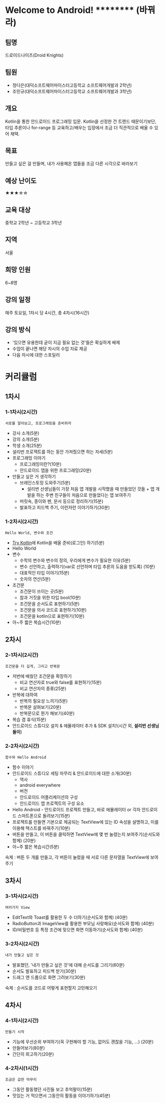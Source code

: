 # Welcome to Android! ******** (바꿔라)
## 팀명
드로이드나이츠(Droid Knights)

## 팀원
- 정다은(대덕소프트웨어마이스터고등학교 소프트웨어개발과 2학년)
- 조민규(대덕소프트웨어마이스터고등학교 소프트웨어개발과 3학년)

## 개요
Kotlin을 통한 안드로이드 프로그래밍 입문. Kotlin을 선정한 건 트렌드 때문이기보단, 타입 추론이나 for-range 등 교육하고/배우는 입장에서 조금 더 직관적으로 배울 수 있어 채택.

## 목표
만들고 싶은 걸 만들며, 내가 사용해온 앱들을 조금 다른 시각으로 바라보기

## 예상 난이도
★★★☆☆

## 교육 대상
중학교 2학년 ~ 고등학교 3학년

## 지역
서울

## 희망 인원
6~8명

## 강의 일정
매주 토요일, 1차시 당 4시간, 총 4차시(16시간)

## 강의 방식
- '있으면 유용한데 굳이 지금 필요 없는 것'들은 확실하게 배제
- 수업이 끝나면 해당 차시의 수업 자료 제공
- 다음 차시에 대한 스포일러

# 커리큘럼
## 1차시
### 1-1차시(2시간)
`서로를 알아보고, 프로그래밍을 준비하자`

- 강사 소개(5분)
- 강의 소개(5분)
- 학생 소개(25분)
- 설리번 프로젝트를 하는 동안 가져줬으면 하는 자세(5분)
- 프로그래밍 이야기
    - 프로그래밍이란?(10분)
    - 안드로이드 앱을 위한 프로그래밍(20분)
- 만들고 싶은 거 생각하기
    - 브레인스토밍 도와주기(5분)
        - 설리번 선생님들이 가장 처음 앱 개발을 시작했을 때 만들었던 것들 + 앱 개발을 하는 주변 친구들이 처음으로 만들었다는 앱 보여주기
    - 머릿속, 종이와 펜, 문서 등으로 정리하기(15분)
    - 발표하고 피드백 주기, 이런저런 이야기하기(30분)

### 1-2차시(2시간)
`Hello World, 변수와 조건`

- [Try Kotlin](https://try.kotlinlang.org/#/Examples/Hello,%20world!/Simplest%20version/Simplest%20version.kt)에 Kotlin을 배울 준비(로그인) 하기(5분)
- Hello World
- 변수
    - 수학의 변수와 변수의 정의, 우리에게 변수가 필요한 이유(5분)
    - 변수 선언하고, 출력하기(var로 선언하며 타입 추론의 도움을 받도록) (10분)
    - 대표적인 타입 이야기(15분)
    - 숫자의 연산(5분)
- 조건문
    - 조건문이 쓰이는 곳(5분)
    - 참과 거짓을 위한 타입 bool(10분)
    - 조건문을 순서도로 표현하기(5분)
    - 조건문을 의사 코드로 표현하기(10분)
    - 조건문을 kotlin으로 표현하기(10분)
- 아~주 짧은 복습시간(10분)

## 2차시
### 2-1차시(2시간)
`조건문을 더 깊게, 그리고 반복문`

- 저번에 배웠던 조건문을 확장하기
    - 비교 연산자로 true와 false를 표현하기(15분)
    - 비교 연산자의 종류(25분)
- 반복에 대하여
    - 반복의 필요성 느끼기(5분)
    - 반복문 살펴보기(20분)
    - 반복문으로 뭔가 해보기(40분)
- 복습 겸 휴식(15분)
- 안드로이드 스튜디오 설치 & 에뮬레이터 추가 & SDK 설치!(시간 외, **설리번 선생님들이**)

### 2-2차시(2시간)
`함수와 Hello Android`

- 함수 이야기
- 안드로이드 스튜디오 세팅 마무리 & 안드로이드에 대한 소개(30분)
    - 역사
    - android everywhere
    - 버전
    - 안드로이드 어플리케이션의 구성
    - 안드로이드 앱 프로젝트의 구성 요소
- Hello Android - 안드로이드 프로젝트 만들고, 바로 에뮬레이터 or 각자 안드로이드 스마트폰으로 돌려보기(15분)
- 프로젝트를 만들면 기본으로 제공되는 TextView에 있는 ID 속성을 설명하고, 이를 이용해 텍스트를 바꿔주기(10분)
- 버튼을 만들고, 이 버튼을 클릭하면 TextView에 몇 번 눌렸는지 보여주기(순서도와 함께) (20분)
- 아~주 짧은 복습시간(5분)

숙제 : 버튼 두 개를 만들고, 각 버튼이 눌렸을 때 서로 다른 문자열을 TextView에 보여주기

## 3차시
### 3-1차시(2시간)
`여러가지 View`

- EditText와 Toast를 활용한 두 수 더하기(순서도와 함께) (40분)
- RadioButton과 ImageView를 활용한 부모님 사랑해요(순서도와 함께) (40분)
- ID/비밀번호 등 특정 조건에 맞으면 화면 이동하기(순서도와 함께) (40분)

### 3-2차시(2시간)
`내가 만들고 싶은 것`

- 발표했던, '내가 만들고 싶은 것'에 대해 순서도를 그리기(60분)
- 순서도 발표하고 피드백 받기(30분)
- 드래그 앤 드롭으로 화면 그려보기(30분)

숙제 : 순서도를 코드로 어떻게 표현할지 고민해오기

## 4차시
### 4-1차시(2시간)
`만들기 시작`

- 기능에 우선순위 부여하기(꼭 구현해야 할 기능, 없어도 괜찮을 기능, ...) (20분)
- 만들어보기(80분)
- 간단히 회고하기(20분)

### 4-2차시(1시간)
`조금은 급한 마무리`

- 그동안 활동했던 사진들 보고 추억팔이(15분)
- 맛있는 거 먹으면서 그동안의 활동을 이야기하기(45분)
